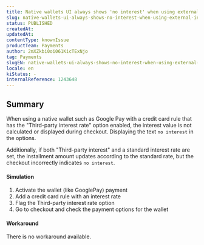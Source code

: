 ```yaml
---
title: Native wallets UI always shows 'no interest' when using external interest flag
slug: native-wallets-ui-always-shows-no-interest-when-using-external-interest-flag
status: PUBLISHED
createdAt: 
updatedAt: 
contentType: knownIssue
productTeam: Payments
author: 2mXZkbi0oi061KicTExNjo
tag: Payments
slugEN: native-wallets-ui-always-shows-no-interest-when-using-external-interest-flag
locale: en
kiStatus: -
internalReference: 1243648
---
```


## Summary



When using a native wallet such as Google Pay with a credit card rule that has the "Third-party interest rate" option enabled, the interest value is not calculated or displayed during checkout. Displaying the text `no interest` in the options.

Additionally, if both "Third-party interest" and a standard interest rate are set, the installment amount updates according to the standard rate, but the checkout incorrectly indicates `no interest`.


#### Simulation




1. Activate the wallet (like GooglePay) payment
2. Add a credit card rule with an interest rate
3. Flag the Third-party interest rate option
4. Go to checkout and check the payment options for the wallet


#### Workaround


There is no workaround available.



